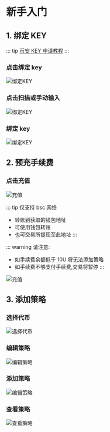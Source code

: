 # 新手入门

## 1. 绑定 KEY

::: tip [币安 KEY 申请教程](hello.md)
:::

### 点击绑定 key

![绑定KEY](./img/10.jpg)

### 点击扫描或手动输入

![绑定KEY](./img/11.jpg)

### 绑定 key

![绑定KEY](./img/12.jpg)

## 2. 预充手续费

### 点击充值

![充值](./img/13.jpg)

::: tip 仅支持 bsc 网络

- 转账到获取的钱包地址
- 可使用钱包转账
- 也可交易所提现至此地址
  :::

::: warning 请注意:

- 如手续费余额低于 10U 将无法添加策略
- 如手续费不够支付手续费,交易将暂停
  :::

![充值](./img/14.jpg)

## 3. 添加策略

### 选择代币

![选择代币](./img/15.jpg)

### 编辑策略

![编辑策略](./img/16.jpg)

### 添加策略

![编辑策略](./img/17.jpg)

### 查看策略

![查看策略](./img/18.jpg)
